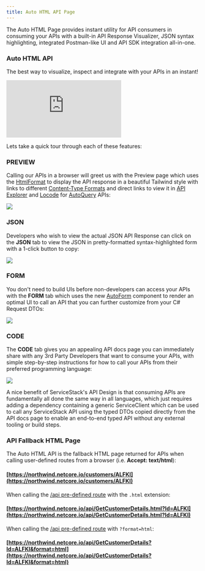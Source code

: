 ```yaml
---
title: Auto HTML API Page
---
```


<i data-hide=".container>h1"></i>

The Auto HTML Page provides instant utility for API consumers in consuming your APIs with a built-in API Response Visualizer, JSON syntax highlighting, integrated Postman-like UI and API SDK integration all-in-one.

<div class="my-16 px-4 sm:px-6">
    <div class="text-center">
        <h3 id="autohtml" class="text-4xl sm:text-5xl md:text-6xl tracking-tight font-extrabold text-gray-900">
            Auto HTML API
        </h3>
    </div>
    <p class="mx-auto mt-5 max-w-prose text-xl text-gray-500"> The best way to visualize, inspect and integrate with your APIs in an instant!</p>
    <div class="my-8">
        <iframe class="video-hd" src="https://www.youtube.com/embed/3gjisRVqhLo" frameborder="0" allow="accelerometer; autoplay; clipboard-write; encrypted-media; gyroscope; picture-in-picture" allowfullscreen=""></iframe>
    </div>
</div>

Lets take a quick tour through each of these features:

### PREVIEW

Calling our APIs in a browser will greet us with the Preview page which uses the [HtmlFormat](/vue/gallery/formats#htmlformat) to display the API response in a
beautiful Tailwind style with links to different [Content-Type Formats](/formats) and direct links to view it in [API Explorer](/api-explorer) and [Locode](/locode/) for [AutoQuery](/autoquery-rdbms) APIs:

<a href="https://northwind.netcore.io/customers/ALFKI" class="not-prose max-w-4xl">
    <div class="block flex justify-center shadow hover:shadow-lg rounded">
        <img class="" src="/images/ui/autohtml-preview.png">
    </div>
</a>

### JSON

Developers who wish to view the actual JSON API Response can click on the **JSON** tab to view the JSON in pretty-formatted syntax-highlighted form with a 1-click button to copy:

<a href="https://northwind.netcore.io/customers/ALFKI?tab=json" class="not-prose max-w-4xl">
    <div class="block flex justify-center shadow hover:shadow-lg rounded">
        <img class="" src="/images/ui/autohtml-json.png">
    </div>
</a>

### FORM

You don't need to build UIs before non-developers can access your APIs with the **FORM** tab which uses the new [AutoForm](/vue/gallery/autoform) component
to render an optimal UI to call an API that you can further customize from your C# Request DTOs:

<a href="https://blazor-gallery.servicestack.net/bookings/1?tab=form" class="not-prose max-w-4xl">
    <div class="block flex justify-center shadow hover:shadow-lg rounded">
        <img class="" src="/images/ui/autohtml-form-bookings.png">
    </div>
</a>

### CODE

The **CODE** tab gives you an appealing API docs page you can immediately share with any 3rd Party Developers that want to consume your APIs, with simple
step-by-step instructions for how to call your APIs from their preferred programming language:

<a href="https://northwind.netcore.io/customers/ALFKI?tab=code" class="not-prose max-w-4xl">
    <div class="block flex justify-center shadow hover:shadow-lg rounded">
        <img class="" src="/images/ui/autohtml-code.png">
    </div>
</a>

A nice benefit of ServiceStack's API Design is that consuming APIs are fundamentally all done the same way in all languages, which just requires adding a 
dependency containing a generic ServiceClient which can be used to call any ServiceStack API using the typed DTOs copied directly from the API docs page
to enable an end-to-end typed API without any external tooling or build steps.

### API Fallback HTML Page

The Auto HTML API is the fallback HTML page returned for APIs when calling user-defined routes from a browser (i.e. **Accept: text/html**):

#### [https://northwind.netcore.io/customers/ALFKI](https://northwind.netcore.io/customers/ALFKI)

When calling the [/api pre-defined route](/routing#json-api-pre-defined-route) with the `.html` extension:

#### [https://northwind.netcore.io/api/GetCustomerDetails.html?Id=ALFKI](https://northwind.netcore.io/api/GetCustomerDetails.html?Id=ALFKI)

When calling the [/api pre-defined route](/routing#json-api-pre-defined-route) with `?format=html`:

#### [https://northwind.netcore.io/api/GetCustomerDetails?Id=ALFKI&format=html](https://northwind.netcore.io/api/GetCustomerDetails?Id=ALFKI&format=html)

